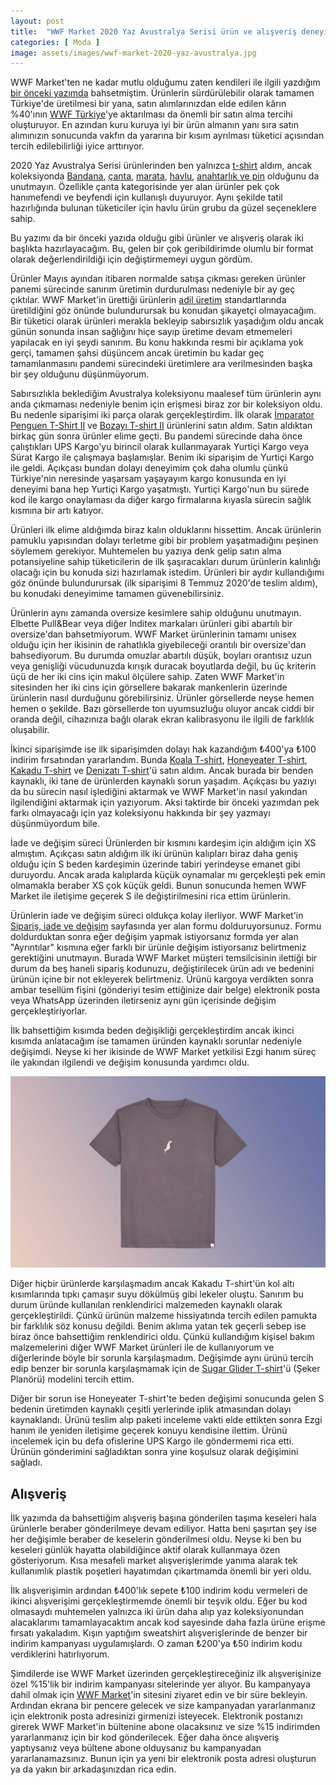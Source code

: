 ```yaml
---
layout: post
title:  "WWF Market 2020 Yaz Avustralya Serisi ürün ve alışveriş deneyimlerim"
categories: [ Moda ]
image: assets/images/wwf-market-2020-yaz-avustralya.jpg
---
```

WWF Market'ten ne kadar mutlu olduğumu zaten kendileri ile ilgili yazdığım [bir önceki yazımda](/wwf-market-urun-ve-alisveris-deneyimlerim/) bahsetmiştim. Ürünlerin sürdürülebilir olarak tamamen Türkiye'de üretilmesi bir yana, satın alımlarınızdan elde edilen kârın %40'ının [WWF Türkiye](https://www.wwf.org.tr/)'ye aktarılması da önemli bir satın alma tercihi oluşturuyor. En azından kuru kuruya iyi bir ürün almanın yanı sıra satın alımınızın sonucunda vakfın da yararına bir kısım ayrılması tüketici açısından tercih edilebilirliği iyice arttırıyor.

2020 Yaz Avustralya Serisi ürünlerinden ben yalnızca [t-shirt](https://wwfmarket.com/collections/t-shirt) aldım, ancak koleksiyonda [Bandana](https://wwfmarket.com/collections/bandana), [çanta](https://wwfmarket.com/collections/canta-1), [marata](https://wwfmarket.com/collections/matara), [havlu](https://wwfmarket.com/collections/havlu), [anahtarlık ve pin](http://web.archive.org/web/20201030044333/https://wwfmarket.com/collections/anahtarlik-pin) olduğunu da unutmayın. Özellikle çanta kategorisinde yer alan ürünler pek çok hanımefendi ve beyfendi için kullanışlı duyuruyor. Aynı şekilde tatil hazırlığında bulunan tüketiciler için havlu ürün grubu da güzel seçeneklere sahip.

Bu yazımı da bir önceki yazıda olduğu gibi ürünler ve alışveriş olarak iki başlıkta hazırlayacağım. Bu, gelen bir çok geribildirimde olumlu bir format olarak değerlendirildiği için değiştirmemeyi uygun gördüm.

Ürünler
Mayıs ayından itibaren normalde satışa çıkması gereken ürünler panemi sürecinde sanırım üretimin durdurulması nedeniyle bir ay geç çıktılar. WWF Market'in ürettiği ürünlerin [adil üretim](https://wwfmarket.com/pages/adil-uretim) standartlarında üretildiğini göz önünde bulundurursak bu konudan şikayetçi olmayacağım. Bir tüketici olarak ürünleri merakla bekleyip sabırsızlık yaşadığım oldu ancak günün sonunda insan sağlığını hiçe sayıp üretime devam etmemeleri yapılacak en iyi şeydi sanırım. Bu konu hakkında resmi bir açıklama yok gerçi, tamamen şahsi düşüncem ancak üretimin bu kadar geç tamamlanmasını pandemi sürecindeki üretimlere ara verilmesinden başka bir şey olduğunu düşünmüyorum.

Sabırsızlıkla beklediğim Avustralya koleksiyonu maalesef tüm ürünlerin aynı anda çıkmaması nedeniyle benim için erişmesi biraz zor bir koleksiyon oldu. Bu nedenle siparişimi iki parça olarak gerçekleştirdim. İlk olarak [İmparator Penguen T-Shirt II](https://wwfmarket.com/products/imparator-penguen-t-shirt-ii) ve [Bozayı T-shirt II](https://wwfmarket.com/products/bozayi-t-shirt-ii) ürünlerini satın aldım. Satın aldıktan birkaç gün sonra ürünler elime geçti. Bu pandemi sürecinde daha önce çalıştıkları UPS Kargo'yu birincil olarak kullanmayarak Yurtiçi Kargo veya Sürat Kargo ile çalışmaya başlamışlar. Benim iki siparişim de Yurtiçi Kargo ile geldi. Açıkçası bundan dolayı deneyimim çok daha olumlu çünkü Türkiye'nin neresinde yaşarsam yaşayayım kargo konusunda en iyi deneyimi bana hep Yurtiçi Kargo yaşatmıştı. Yurtiçi Kargo'nun bu sürede kod ile kargo onaylaması da diğer kargo firmalarına kıyasla sürecin sağlık kısmına bir artı katıyor.

Ürünleri ilk elime aldığımda biraz kalın olduklarını hissettim. Ancak ürünlerin pamuklu yapısından dolayı terletme gibi bir problem yaşatmadığını peşinen söylemem gerekiyor. Muhtemelen bu yazıya denk gelip satın alma potansiyeline sahip tüketicilerin de ilk şaşıracakları durum ürünlerin kalınlığı olacağı için bu konuda sizi hazırlamak istedim. Ürünleri bir aydır kullandığımı göz önünde bulundurursak (ilk siparişimi 8 Temmuz 2020'de teslim aldım), bu konudaki deneyimime tamamen güvenebilirsiniz.

Ürünlerin aynı zamanda oversize kesimlere sahip olduğunu unutmayın. Elbette Pull&Bear veya diğer Inditex markaları ürünleri gibi abartılı bir oversize'dan bahsetmiyorum. WWF Market ürünlerinin tamamı unisex olduğu için her ikisinin de rahatlıkla giyebileceği orantılı bir oversize'dan bahsediyorum. Bu durumda omuzlar abartılı düşük, boyları orantısız uzun veya genişliği vücudunuzda kırışık duracak boyutlarda değil, bu üç kriterin üçü de her iki cins için makul ölçülere sahip. Zaten WWF Market'in sitesinden her iki cins için görsellere bakarak mankenlerin üzerinde ürünlerin nasıl durduğunu görebilirsiniz. Ürünler görsellerde neyse hemen hemen o şekilde. Bazı görsellerde ton uyumsuzluğu oluyor ancak ciddi bir oranda değil, cihazınıza bağlı olarak ekran kalibrasyonu ile ilgili de farklılık oluşabilir.

İkinci siparişimde ise ilk siparişimden dolayı hak kazandığım ₺400'ya ₺100 indirim fırsatından yararlandım. Bunda [Koala T-shirt](https://wwfmarket.com/products/koala-t-shirt), [Honeyeater T-shirt](https://wwfmarket.com/products/honey-eater-t-shirt), [Kakadu T-shirt](https://wwfmarket.com/products/kakadu-t-shirt-1) ve [Denizatı T-shirt](https://wwfmarket.com/products/deniz-ati-t-shirt)'ü satın aldım. Ancak burada bir benden kaynaklı, iki tane de ürünlerden kaynaklı sorun yaşadım. Açıkçası bu yazıyı da bu sürecin nasıl işlediğini aktarmak ve WWF Market'in nasıl yakından ilgilendiğini aktarmak için yazıyorum. Aksi taktirde bir önceki yazımdan pek farkı olmayacağı için yaz koleksiyonu hakkında bir şey yazmayı düşünmüyordum bile.

İade ve değişim süreci
Ürünlerden bir kısmını kardeşim için aldığım için XS almıştım. Açıkçası satın aldığım ilk iki ürünün kalıpları biraz daha geniş olduğu için S beden kardeşimin üzerinde tabiri yerindeyse emanet gibi duruyordu. Ancak arada kalıplarda küçük oynamalar mı gerçekleşti pek emin olmamakla beraber XS çok küçük geldi. Bunun sonucunda hemen WWF Market ile iletişime geçerek S ile değiştirilmesini rica ettim ürünlerin.

Ürünlerin iade ve değişim süreci oldukça kolay ilerliyor. WWF Market'in [Sipariş, iade ve değişim](https://wwfmarket.com/pages/siparis-iade-ve-degisim) sayfasında yer alan formu dolduruyorsunuz. Formu doldurduktan sonra eğer değişim yapmak istiyorsanız formda yer alan "Ayrıntılar" kısmına eğer farklı bir ürünle değişim istiyorsanız belirtmeniz gerektiğini unutmayın. Burada WWF Market müşteri temsilcisinin ilettiği bir durum da beş haneli sipariş kodunuzu, değiştirilecek ürün adı ve bedenini ürünün içine bir not ekleyerek belirtmeniz. Ürünü kargoya verdikten sonra ambar tesellüm fişini (gönderiyi tesim ettiğinize dair belge) elektronik posta veya WhatsApp üzerinden iletirseniz aynı gün içerisinde değişim gerçekleştiriyorlar.

İlk bahsettiğim kısımda beden değişikliği gerçekleştirdim ancak ikinci kısımda anlatacağım ise tamamen üründen kaynaklı sorunlar nedeniyle değişimdi. Neyse ki her ikisinde de WWF Market yetkilisi Ezgi hanım süreç ile yakından ilgilendi ve değişim konusunda yardımcı oldu.

![WWF Market 2020 Yaz Avustralya Serisi Kakadu T-shirt](/assets/images/wwf-market-kakadu.jpg)

Diğer hiçbir ürünlerde karşılaşmadım ancak Kakadu T-shirt'ün kol altı kısımlarında tıpkı çamaşır suyu dökülmüş gibi lekeler oluştu. Sanırım bu durum üründe kullanılan renklendirici malzemeden kaynaklı olarak gerçekleştirildi. Çünkü ürünün malzeme hissiyatında tercih edilen pamukta bir farklılık söz konusu değildi. Benim aklıma yatan tek geçerli sebep ise biraz önce bahsettiğim renklendirici oldu. Çünkü kullandığım kişisel bakım malzemelerini diğer WWF Market ürünleri ile de kullanıyorum ve diğerlerinde böyle bir sorunla karşılaşmadım. Değişimde aynı ürünü tercih edip benzer bir sorunla karşılaşmamak için de [Sugar Glider T-shirt](https://wwfmarket.com/products/sugar-glider-t-shirt)'ü (Şeker Planörü) modelini tercih ettim.

Diğer bir sorun ise Honeyeater T-shirt'te beden değişimi sonucunda gelen S bedenin üretimden kaynaklı çeşitli yerlerinde iplik atmasından dolayı kaynaklandı. Ürünü teslim alıp paketi inceleme vakti elde ettikten sonra Ezgi hanım ile yeniden iletişime geçerek konuyu kendisine ilettim. Ürünü incelemek için bu defa ofislerine UPS Kargo ile göndermemi rica etti. Ürünün gönderimini sağladıktan sonra yine koşulsuz olarak değişimini sağladı.

## Alışveriş
İlk yazımda da bahsettiğim alışveriş başına gönderilen taşıma keseleri hala ürünlerle beraber gönderilmeye devam ediliyor. Hatta beni şaşırtan şey ise her değişimle beraber de keselerin gönderilmesi oldu. Neyse ki ben bu keseleri günlük hayatta olabildiğince aktif olarak kullanmaya özen gösteriyorum. Kısa mesafeli market alışverişlerimde yanıma alarak tek kullanımlık plastik poşetleri hayatımdan çıkartmamda önemli bir yeri oldu.

İlk alışverişimin ardından ₺400'lık sepete ₺100 indirim kodu vermeleri de ikinci alışverişimi gerçekleştirmemde önemli bir teşvik oldu. Eğer bu kod olmasaydı muhtemelen yalnızca iki ürün daha alıp yaz koleksiyonundan alacaklarımı tamamlayacaktım ancak kod sayesinde daha fazla ürüne erişme fırsatı yakaladım. Kışın yaptığım sweatshirt alışverişlerinde de benzer bir indirim kampanyası uygulamışlardı. O zaman ₺200'ya ₺50 indirim kodu verdiklerini hatırlıyorum.

Şimdilerde ise WWF Market üzerinden gerçekleştireceğiniz ilk alışverişinize özel %15'lik bir indirim kampanyası sitelerinde yer alıyor. Bu kampanyaya dahil olmak için [WWF Market](https://wwfmarket.com/)'in sitesini ziyaret edin ve bir süre bekleyin. Ardından ekrana bir pencere gelecek ve size kampanyadan yararlanmanız için elektronik posta adresinizi girmenizi isteyecek. Elektronik postanızı girerek WWF Market'in bültenine abone olacaksınız ve size %15 indirimden yararlanmanız için bir kod gönderilecek. Eğer daha önce alışveriş yaptıysanız veya bültene abone olduysanız bu kampanyadan yararlanamazsınız. Bunun için ya yeni bir elektronik posta adresi oluşturun ya da yakın bir arkadaşınızdan rica edin.
